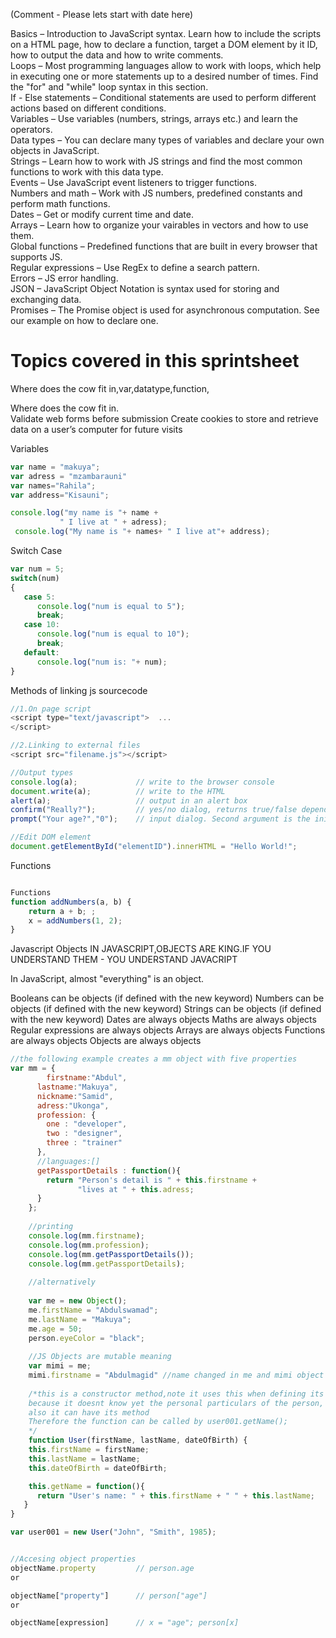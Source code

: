 (Comment - Please lets start with date here)

Basics – Introduction to JavaScript syntax. Learn how to include the scripts on a HTML page, how to declare a function, target a DOM element by it ID, how to output the data and how to write comments.    
Loops – Most programming languages allow to work with loops, which help in executing one or more statements up to a desired number of times. Find the "for" and "while" loop syntax in this section.     
If - Else statements – Conditional statements are used to perform different actions based on different conditions.     
Variables – Use variables (numbers, strings, arrays etc.) and learn the operators.    
Data types – You can declare many types of variables and declare your own objects in JavaScript.     
Strings – Learn how to work with JS strings and find the most common functions to work with this data type.     
Events – Use JavaScript event listeners to trigger functions.    
Numbers and math – Work with JS numbers, predefined constants and perform math functions.    
Dates – Get or modify current time and date.    
Arrays – Learn how to organize your vairables in vectors and how to use them.    
Global functions – Predefined functions that are built in every browser that supports JS.     
Regular expressions – Use RegEx to define a search pattern.     
Errors – JS error handling.     
JSON – JavaScript Object Notation is syntax used for storing and exchanging data.     
Promises – The Promise object is used for asynchronous computation. See our example on how to declare one.      


# Topics covered in this sprintsheet
Where does the cow fit in,var,datatype,function,

Where does the cow fit in.  
Validate web forms before submission
Create cookies to store and retrieve data on a user’s computer for future visits

Variables
```javascript
var name = "makuya";
var adress = "mzambarauni"
var names="Rahila";
var address="Kisauni";

console.log("my name is "+ name +
           " I live at " + adress);
 console.log("My name is "+ names+ " I live at"+ address);          
```
Switch Case 
```javascript
var num = 5;
switch(num)
{
   case 5:
      console.log("num is equal to 5");
      break;
   case 10:
      console.log("num is equal to 10");
      break;
   default:
      console.log("num is: "+ num);
}
```


Methods of linking js sourcecode

```javascript
//1.On page script
<script type="text/javascript">  ...
</script>

//2.Linking to external files
<script src="filename.js"></script>

//Output types
console.log(a);             // write to the browser console
document.write(a);          // write to the HTML
alert(a);                   // output in an alert box
confirm("Really?");         // yes/no dialog, returns true/false depending on user click
prompt("Your age?","0");    // input dialog. Second argument is the initial value

//Edit DOM element
document.getElementById("elementID").innerHTML = "Hello World!";
```

Functions
```javascript

Functions
function addNumbers(a, b) {
    return a + b; ;
    x = addNumbers(1, 2);
}
```


Javascript Objects
IN JAVASCRIPT,OBJECTS ARE KING.IF YOU UNDERSTAND THEM - YOU UNDERSTAND JAVACRIPT

In JavaScript, almost "everything" is an object.

Booleans can be objects (if defined with the new keyword)
Numbers can be objects (if defined with the new keyword)
Strings can be objects (if defined with the new keyword)
Dates are always objects
Maths are always objects
Regular expressions are always objects
Arrays are always objects
Functions are always objects
Objects are always objects

```javascript
//the following example creates a mm object with five properties
var mm = {
    	firstname:"Abdul",
      lastname:"Makuya",
      nickname:"Samid",
      adress:"Ukonga",
      profession: {
        one : "developer",
        two : "designer",
        three : "trainer"
      },
      //languages:[]
      getPassportDetails : function(){
        return "Person's detail is " + this.firstname +
               "lives at " + this.adress;
      }
    };
    
    //printing
    console.log(mm.firstname);
    console.log(mm.profession);
    console.log(mm.getPassportDetails());
    console.log(mm.getPassportDetails);
    
    //alternatively
    
    var me = new Object();
    me.firstName = "Abdulswamad";
    me.lastName = "Makuya";
    me.age = 50;
    person.eyeColor = "black";
    
    //JS Objects are mutable meaning
    var mimi = me;
    mimi.firstname = "Abdulmagid" //name changed in me and mimi object
    
    /*this is a constructor method,note it uses this when defining its variables
    because it doesnt know yet the personal particulars of the person,
    also it can have its method
    Therefore the function can be called by user001.getName();
    */
    function User(firstName, lastName, dateOfBirth) {
    this.firstName = firstName;
    this.lastName = lastName;
    this.dateOfBirth = dateOfBirth;

    this.getName = function(){
      return "User's name: " + this.firstName + " " + this.lastName;
   }
}

var user001 = new User("John", "Smith", 1985);


//Accesing object properties
objectName.property         // person.age
or

objectName["property"]      // person["age"]
or

objectName[expression]      // x = "age"; person[x]

